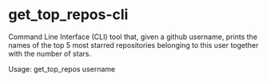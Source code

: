 # get_top_repos-cli

Command Line Interface (CLI) tool that, given a github username, prints the names of the top 5 most starred repositories
belonging to this user together with the number of stars.

Usage:
get_top_repos username
